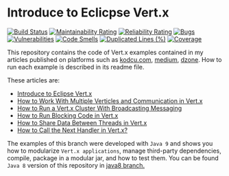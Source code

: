 # Introduce to Eclicpse Vert.x

[![Build Status](https://travis-ci.org/hakdogan/IntroduceToEclicpseVert.x.svg?branch=master)](https://travis-ci.org/hakdogan/IntroduceToEclicpseVert.x)
[![Maintainability Rating](https://sonarcloud.io/api/project_badges/measure?project=kodcu%3Avertx&metric=sqale_rating)](https://sonarcloud.io/dashboard?id=kodcu%3Avertx)
[![Reliability Rating](https://sonarcloud.io/api/project_badges/measure?project=kodcu%3Avertx&metric=reliability_rating)](https://sonarcloud.io/dashboard?id=kodcu%3Avertx)
[![Bugs](https://sonarcloud.io/api/project_badges/measure?project=kodcu%3Avertx&metric=bugs)](https://sonarcloud.io/dashboard?id=kodcu%3Avertx)
[![Vulnerabilities](https://sonarcloud.io/api/project_badges/measure?project=kodcu%3Avertx&metric=vulnerabilities)](https://sonarcloud.io/dashboard?id=kodcu%3Avertx)
[![Code Smells](https://sonarcloud.io/api/project_badges/measure?project=kodcu%3Avertx&metric=code_smells)](https://sonarcloud.io/dashboard?id=kodcu%3Avertx)
[![Duplicated Lines (%)](https://sonarcloud.io/api/project_badges/measure?project=kodcu%3Avertx&metric=duplicated_lines_density)](https://sonarcloud.io/dashboard?id=kodcu%3Avertx)
[![Coverage](https://sonarcloud.io/api/project_badges/measure?project=kodcu%3Avertx&metric=coverage)](https://sonarcloud.io/dashboard?id=kodcu%3Avertx)

This repository contains the code of Vert.x examples contained in my articles published on platforms such as [kodcu.com](https://kodcu.com/author/hakdogan/), [medium](https://medium.com/@hakdogan), [dzone](https://dzone.com/users/1161493/hakdogan.html). How to run each example is described in its readme file.

These articles are:

* [Introduce to Eclipse Vert.x](https://medium.com/@hakdogan/introduce-to-eclicpse-vert-x-1d24c97643c7)
* [How to Work With Multiple Verticles and Communication in Vert.x](https://medium.com/@hakdogan/working-with-multiple-verticles-and-communication-between-them-in-vert-x-2ed07e8e6425)
* [How to Run a Vert.x Cluster With Broadcasting Messaging](https://medium.com/@hakdogan/how-to-run-a-vert-x-cluster-with-broadcasting-messaging-fc79ff113c9c)
* [How to Run Blocking Code in Vert.x](https://medium.com/@hakdogan/how-to-run-blocking-code-in-vert-x-174dad7e0f94)
* [How to Share Data Between Threads in Vert.x](https://medium.com/@hakdogan/how-to-share-data-between-threads-in-vert-x-afdf26dcc684)
* [How to Call the Next Handler in Vert.x?](https://medium.com/@hakdogan/how-to-call-the-next-handler-in-vert-x-c498506c427c)

The examples of this branch were developed with `Java 9` and shows you how to modularize `Vert.x applications`, manage third-party dependencies, compile, package in a modular jar, and how to test them. You can be found `Java 8` version of this repository in [java8 branch.](https://github.com/hakdogan/IntroduceToEclicpseVert.x/tree/java8)